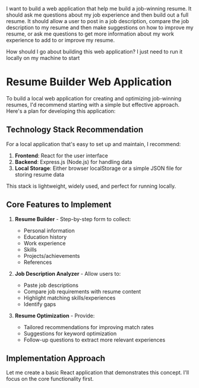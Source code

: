 I want to build a web application that help me build a job-winning resume. It should ask me questions about my job experience and then build out a full resume. It should allow a user to post in a job description, compare the job description to my resume and then make suggestions on how to improve my resume, or ask me questions to get more information about my work experience to add to or improve my resume.

How should I go about building this web application? I just need to run it locally on my machine to start

# Resume Builder Web Application

To build a local web application for creating and optimizing job-winning resumes, I'd recommend starting with a simple but effective approach. Here's a plan for developing this application:

## Technology Stack Recommendation

For a local application that's easy to set up and maintain, I recommend:

1. **Frontend**: React for the user interface
2. **Backend**: Express.js (Node.js) for handling data
3. **Local Storage**: Either browser localStorage or a simple JSON file for storing resume data

This stack is lightweight, widely used, and perfect for running locally.

## Core Features to Implement

1. **Resume Builder** - Step-by-step form to collect:
   - Personal information
   - Education history
   - Work experience
   - Skills
   - Projects/achievements
   - References

2. **Job Description Analyzer** - Allow users to:
   - Paste job descriptions
   - Compare job requirements with resume content
   - Highlight matching skills/experiences
   - Identify gaps

3. **Resume Optimization** - Provide:
   - Tailored recommendations for improving match rates
   - Suggestions for keyword optimization
   - Follow-up questions to extract more relevant experiences

## Implementation Approach

Let me create a basic React application that demonstrates this concept. I'll focus on the core functionality first.
